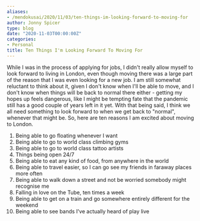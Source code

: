 ```yaml
---
aliases:
- /mendokusai/2020/11/03/ten-things-im-looking-forward-to-moving-for
author: Jonny Spicer
type: blog
date: "2020-11-03T00:00:00Z"
categories:
- Personal
title: Ten Things I'm Looking Forward To Moving For
---
```

While I was in the process of applying for jobs, I didn't really allow myself to look forward to living in London, even though moving there was a large part of the reason that I was
even looking for a new job. I am still somewhat reluctant to think about it, given I don't know when I'll be able to move, and I don't know when things will be back to normal there
either - getting my hopes up feels dangerous, like I might be tempting fate that the pandemic still has a good couple of years left in it yet. With that being said, I think we all
need something to look forward to when we get back to "normal", whenever that might be. So, here are ten reasons I am excited about moving to London.

1. Being able to go floating whenever I want
1. Being able to go to world class climbing gyms
1. Being able to go to world class tattoo artists
1. Things being open 24/7
1. Being able to eat any kind of food, from anywhere in the world
1. Being able to travel easier, so I can go see my friends in faraway places more often
1. Being able to walk down a street and not be worried somebody might recognise me
1. Falling in love on the Tube, ten times a week
1. Being able to get on a train and go somewhere entirely different for the weekend
1. Being able to see bands I've actually heard of play live
